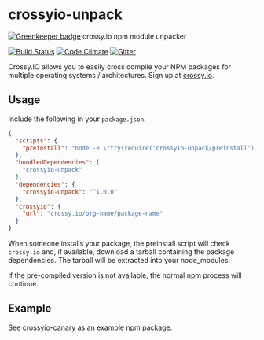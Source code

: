 # crossyio-unpack

[![Greenkeeper badge](https://badges.greenkeeper.io/crossyio/node-crossyio-unpack.svg)](https://greenkeeper.io/)
crossy.io npm module unpacker

[![Build Status](https://travis-ci.org/crossyio/node-crossyio-unpack.svg?branch=master)](https://travis-ci.org/crossyio/node-crossyio-unpack)
[![Code Climate](https://codeclimate.com/github/crossyio/node-crossyio-unpack/badges/gpa.svg)](https://codeclimate.com/github/crossyio/node-crossyio-unpack)
[![Gitter](https://badges.gitter.im/crossyio/chat.svg)](https://gitter.im/crossyio/chat)

Crossy.IO allows you to easily cross compile your NPM packages for multiple operating systems / architectures. Sign up at [crossy.io](https://crossy.io).

## Usage

Include the following in your `package.json`.

```json
{
  "scripts": {
    "preinstall": "node -e \"try{require('crossyio-unpack/preinstall');}catch(e){}\""
  },
  "bundledDependencies": [
    "crossyio-unpack"
  ],
  "dependencies": {
    "crossyio-unpack": "^1.0.0"
  },
  "crossyio": {
    "url": "crossy.io/org-name/package-name"
  }
}
```

When someone installs your package, the preinstall script will check `crossy.io` and, if available, download a tarball containing the package dependencies. The tarball will be extracted into your node_modules.

If the pre-compiled version is not available, the normal npm process will continue.

## Example

See [crossyio-canary](https://github.com/crossyio/node-crossyio-canary) as an example npm package.
